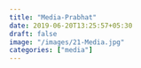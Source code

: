 ```yaml
---
title: "Media-Prabhat"
date: 2019-06-20T13:25:57+05:30
draft: false
image: "/images/21-Media.jpg"
categories: ["media"]
---
```


